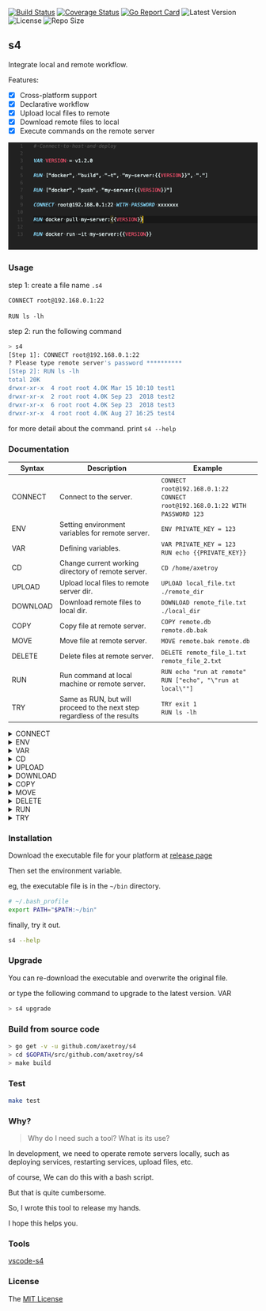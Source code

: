 [![Build Status](https://github.com/axetroy/s4/workflows/test/badge.svg)](https://github.com/axetroy/s4/actions)
[![Coverage Status](https://coveralls.io/repos/github/axetroy/s4/badge.svg?branch=master)](https://coveralls.io/github/axetroy/s4?branch=master)
[![Go Report Card](https://goreportcard.com/badge/github.com/axetroy/s4)](https://goreportcard.com/report/github.com/axetroy/s4)
![Latest Version](https://img.shields.io/github/v/release/axetroy/s4.svg)
![License](https://img.shields.io/github/license/axetroy/s4.svg)
![Repo Size](https://img.shields.io/github/repo-size/axetroy/s4.svg)

## s4

Integrate local and remote workflow.

Features:

- [x] Cross-platform support
- [x] Declarative workflow
- [x] Upload local files to remote
- [x] Download remote files to local
- [x] Execute commands on the remote server

![Screenshot](screenshot.png)

### Usage

step 1: create a file name `.s4`

```s4
CONNECT root@192.168.0.1:22

RUN ls -lh
```

step 2: run the following command

```bash
> s4
[Step 1]: CONNECT root@192.168.0.1:22
? Please type remote server's password **********
[Step 2]: RUN ls -lh
total 20K
drwxr-xr-x  4 root root 4.0K Mar 15 10:10 test1
drwxr-xr-x  2 root root 4.0K Sep 23  2018 test2
drwxr-xr-x  6 root root 4.0K Sep 23  2018 test3
drwxr-xr-x  4 root root 4.0K Aug 27 16:25 test4
```

for more detail about the command. print `s4 --help`

### Documentation

| Syntax   | Description                                                              | Example                                                                           |
| -------- | ------------------------------------------------------------------------ | --------------------------------------------------------------------------------- |
| CONNECT  | Connect to the server.                                                   | `CONNECT root@192.168.0.1:22`<br/>`CONNECT root@192.168.0.1:22 WITH PASSWORD 123` |
| ENV      | Setting environment variables for remote server.                         | `ENV PRIVATE_KEY = 123`                                                           |
| VAR      | Defining variables.                                                      | `VAR PRIVATE_KEY = 123`<br/>`RUN echo {{PRIVATE_KEY}}`                            |
| CD       | Change current working directory of remote server.                       | `CD /home/axetroy`                                                                |
| UPLOAD   | Upload local files to remote server dir.                                 | `UPLOAD local_file.txt ./remote_dir`                                              |
| DOWNLOAD | Download remote files to local dir.                                      | `DOWNLOAD remote_file.txt ./local_dir`                                            |
| COPY     | Copy file at remote server.                                              | `COPY remote.db remote.db.bak`                                                    |
| MOVE     | Move file at remote server.                                              | `MOVE remote.bak remote.db`                                                       |
| DELETE   | Delete files at remote server.                                           | `DELETE remote_file_1.txt remote_file_2.txt`                                      |
| RUN      | Run command at local machine or remote server.                           | `RUN echo "run at remote"`<br/>`RUN ["echo", "\"run at local\""]`                 |
| TRY      | Same as RUN, but will proceed to the next step regardless of the results | `TRY exit 1`<br/>`RUN ls -lh`                                                     |

<details><summary>CONNECT</summary>

Connect to remote SSH server. Its format should be `<username>@<address>:<port> [WITH [PASSWORD|FILE] [VALUE]]`

eg `CONNECT root@192.168.0.1:22`

eg `CONNECT root@192.168.0.1:22 WITH PASSWORD you_password`

eg `CONNECT root@192.168.0.1:22 WITH FILE ./path/to/private/key/file`

If the password or private key file not provide. it will ask you to enter in terminal.

</details>

<details><summary>ENV</summary>

Set environmental variable for `RUN` command

eg `ENV PRIVATE_KEY = 123`

</details>

<details><summary>VAR</summary>

Defining variables. It has 3 ways to define it.

### Set string literals

Its format is this `VAR {key} = {value}`

```s4
VAR PRIVATE_KEY = 123

RUN echo {{PRIVATE_KEY}}
```

### Set environmental variable

Its format is this `VAR {key} = ${envKey}:{tag}`

`tag` can be `local`/`remote`. Used to specify to get local/remote environment variables.

```s4
CONNECT root@192.168.0.1:22

VAR GOPATH_LOCAL = $GOPATH:local

VAR GOPATH_REMOTE = $GOPATH:remote

RUN echo "remote GOPATH: {{GOPATH_REMOTE}}, local GOPATH: {{GOPATH_LOCAL}}"
```

### Set stdout from executing the command line

Its format is this `VAR {key} <= {bashCommand}`.

This will execute command at remote and set stdout to a variable.

or use the format `VAR {key} <= ["{command}", "{argument1}", "{argument2}"]`. It will run in local.

```s4
VAR NODE_VERSION_LOCAL <= ["node", "-v"]

VAR NODE_VERSION_REMOTE <= node -v

RUN echo "remote version: {{NODE_VERSION_REMOTE}}, local version: {{NODE_VERSION_LOCAL}}"
```

```s4
VAR PRIVATE_KEY = 123
ENV PRIVATE_KEY = {{PRIVATE_KEY}}
RUN echo {{PRIVATE_KEY}}
```

</details>

<details><summary>CD</summary>

Change the current working directory of the remote server

eg `CD /home/axetroy`

If the directory does not exist, an error will be thrown

This will affect all operations on the remote server, including upload/download/run commands, etc.

</details>

<details><summary>UPLOAD</summary>

Upload local files to a remote server

eg `UPLOAD start.py ./server`

It required at least two parameters. The last parameter is the remote server's directory where should be uploaded.

The rest of the parameters are the local files path.

</details>

<details><summary>DOWNLOAD</summary>

Download remote files to local

eg `DOWNLOAD start.py ./server`

It required at least two parameters. The last parameter is the local directory where should be downloaded.

The rest of the parameters are remote files path.

</details>

<details><summary>COPY</summary>

Copy file at the remote server

eg `COPY data.db data.db.bak`

</details>

<details><summary>MOVE</summary>

Move file at the remote server

eg `MOVE data.db data.db.bak`

</details>

<details><summary>DELETE</summary>

Delete files at the remote server, for security, Linux dangerous directories will be ignored

eg `DELETE file1 file2`

</details>

<details><summary>RUN</summary>

Run the command at the local or remote server

#### Run at the remote server

eg `RUN python ./remote/start.py`

It supports multi-line wrap

```s4
# run at remote
RUN npm version \
    && npm run build \
    && npm run test \
    && npm run publish
```

### Run at the local machine

```s4
# run at local machine
RUN ["npm", "run", "build"]
```

</details>

<details><summary>TRY</summary>

Same as RUN, but will proceed to the next step regardless of the results

</details>

### Installation

Download the executable file for your platform at [release page](https://github.com/axetroy/s4/releases)

Then set the environment variable.

eg, the executable file is in the `~/bin` directory.

```bash
# ~/.bash_profile
export PATH="$PATH:~/bin"
```

finally, try it out.

```bash
s4 --help
```

### Upgrade

You can re-download the executable and overwrite the original file.

or type the following command to upgrade to the latest version.
VAR

```bash
> s4 upgrade
```

### Build from source code

```bash
> go get -v -u github.com/axetroy/s4
> cd $GOPATH/src/github.com/axetroy/s4
> make build
```

### Test

```bash
make test
```

### Why?

> Why do I need such a tool?
> What is its use?

In development, we need to operate remote servers locally, such as deploying services, restarting services, upload files, etc.

of course, We can do this with a bash script.

But that is quite cumbersome.

So, I wrote this tool to release my hands.

I hope this helps you.

### Tools

[vscode-s4](https://github.com/axetroy/vscode-s4)

### License

The [MIT License](https://github.com/axetroy/s4/blob/master/LICENSE)
